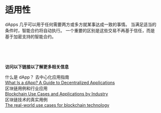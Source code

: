 # 适用性
dApps 几乎可以用于任何需要两方或多方就某事达成一致的事情。 当满足适当的条件时，智能合约将自动执行。 一个重要的区别是这些交易不再基于信任，而是基于加密支持的智能合约。


<br>
<br>
<br>

**访问以下链接以了解更多相关信息**<br>

什么是 dApp？ 去中心化应用指南<br>
[What Is a dApp? A Guide to Decentralized Applications](https://www.sofi.com/learn/content/what-is-a-dapp/)<br>
区块链用例和行业应用<br>
[Blockchain Use Cases and Applications by Industry](https://consensys.net/blockchain-use-cases/)<br>
区块链技术的真实用例<br>
[The real-world use cases for blockchain technology](https://roboticsandautomationnews.com/2022/05/20/the-real-world-use-cases-for-blockchain-technology/)